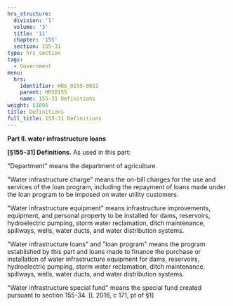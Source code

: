 ```yaml
---
hrs_structure:
  division: '1'
  volume: '3'
  title: '11'
  chapter: '155'
  section: 155-31
type: hrs_section
tags:
  - Government
menu:
  hrs:
    identifier: HRS_0155-0031
    parent: HRS0155
    name: 155-31 Definitions
weight: 51095
title: Definitions
full_title: 155-31 Definitions
---
```

<a></a>**Part II. water infrastructure loans**

**[§155-31] Definitions.** As used in this part:

"Department" means the department of agriculture.

"Water infrastructure charge" means the on-bill charges for the use and services of the loan program, including the repayment of loans made under the loan program to be imposed on water utility customers.

"Water infrastructure equipment" means infrastructure improvements, equipment, and personal property to be installed for dams, reservoirs, hydroelectric pumping, storm water reclamation, ditch maintenance, spillways, wells, water ducts, and water distribution systems.

"Water infrastructure loans" and "loan program" means the program established by this part and loans made to finance the purchase or installation of water infrastructure equipment for dams, reservoirs, hydroelectric pumping, storm water reclamation, ditch maintenance, spillways, wells, water ducts, and water distribution systems.

"Water infrastructure special fund" means the special fund created pursuant to section 155-34\. [L 2016, c 171, pt of §1]
